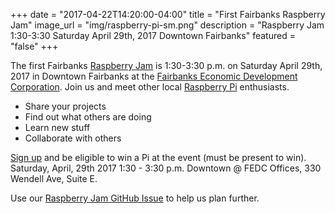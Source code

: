 +++
date = "2017-04-22T14:20:00-04:00"
title = "First Fairbanks Raspberry Jam"
image_url = "img/raspberry-pi-sm.png"
description = "Raspberry Jam 1:30-3:30 Saturday April 29th, 2017 Downtown Fairbanks"
featured = "false"
+++

The first Fairbanks [Raspberry Jam](https://www.raspberrypi.org/jam/) is 1:30-3:30 p.m. on Saturday April 29th, 2017 in Downtown Fairbanks at the [Fairbanks Economic Development Corporation](https://www.google.com/maps/place/330+Wendell+Ave,+Fairbanks,+AK+99701).  Join us and meet other local [Raspberry Pi](https://www.raspberrypi.org/) enthusiasts.

* Share your projects
* Find out what others are doing
* Learn new stuff
* Collaborate with others

[Sign up](https://tinyurl.com/fbxraspberryjam) and be eligible to win a Pi at the event (must be present to win).  Saturday, April, 29th 2017 1:30 - 3:30 p.m. Downtown @ FEDC Offices, 330 Wendell Ave, Suite E.

Use our [Raspberry Jam GitHub Issue](https://github.com/FairbanksHackathon/fairbankshackathon.github.io/issues/6) to help us plan further.
